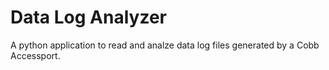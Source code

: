 # Data Log Analyzer

A python application to read and analze data log files generated by a Cobb Accessport.